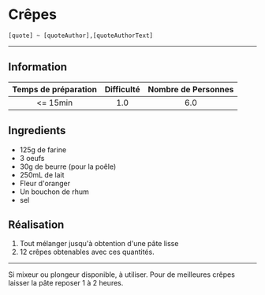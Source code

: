 # Crêpes

`[quote] ~ [quoteAuthor],[quoteAuthorText]`

---

## Information

| Temps de préparation  | Difficulté    | Nombre de Personnes |
|:---------------------:|:-------------:|:-------------------:|
| <= 15min            | 1.0  | 6.0        |

## Ingredients

- 125g de farine
- 3 oeufs
- 30g de beurre (pour la poêle)
- 250mL de lait
- Fleur d'oranger
- Un bouchon de rhum
- sel


## Réalisation

1. Tout mélanger jusqu'à obtention d'une pâte lisse
1. 12 crêpes obtenables avec ces quantités.


---

Si mixeur ou plongeur disponible, à utiliser. Pour de meilleures crêpes laisser la pâte reposer 1 à 2 heures.
